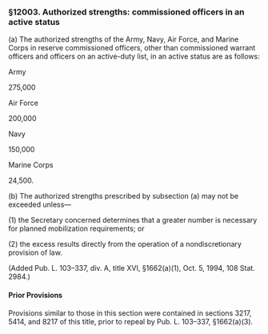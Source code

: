 ### §12003. Authorized strengths: commissioned officers in an active status ###

(a) The authorized strengths of the Army, Navy, Air Force, and Marine Corps in reserve commissioned officers, other than commissioned warrant officers and officers on an active-duty list, in an active status are as follows:

Army

275,000

Air Force

200,000

Navy

150,000

Marine Corps

24,500.  

(b) The authorized strengths prescribed by subsection (a) may not be exceeded unless—

(1) the Secretary concerned determines that a greater number is necessary for planned mobilization requirements; or

(2) the excess results directly from the operation of a nondiscretionary provision of law.

(Added Pub. L. 103–337, div. A, title XVI, §1662(a)(1), Oct. 5, 1994, 108 Stat. 2984.)

#### Prior Provisions ####

Provisions similar to those in this section were contained in sections 3217, 5414, and 8217 of this title, prior to repeal by Pub. L. 103–337, §1662(a)(3).